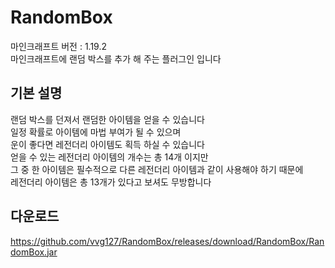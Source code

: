 # RandomBox

마인크래프트 버전 : 1.19.2\
마인크래프트에 랜덤 박스를 추가 해 주는 플러그인 입니다

## 기본 설명

랜덤 박스를 던져서 랜덤한 아이템을 얻을 수 있습니다\
일정 확률로 아이템에 마법 부여가 될 수 있으며\
운이 좋다면 레전더리 아이템도 획득 하실 수 있습니다\
얻을 수 있는 레전더리 아이템의 개수는 총 14개 이지만\
그 중 한 아이템은 필수적으로 다른 레전더리 아이템과 같이 사용해야 하기 때문에\
레전더리 아이템은 총 13개가 있다고 보셔도 무방합니다

## 다운로드

https://github.com/vvg127/RandomBox/releases/download/RandomBox/RandomBox.jar
